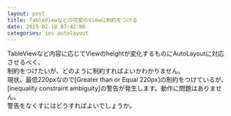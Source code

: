 ```yaml
---
layout: post
title: TableViewなどの可変のViewに制約をつける
date: 2015-02-18 07:42:06
categories: ios autolayout
---
```

<p>TableViewなど内容に応じてViewのheightが変化するものにAutoLayoutに対応させるべく、<br>
制約をつけたいが、どのように制約すればよいかわかりません。<br>
現状、最低220pxなので[Greater than or Equal 220px]の制約をつけているが、<br>
[inequality constraint ambiguity]の警告が発生します。動作に問題はありません。<br>
警告をなくすにはどうすればよいでしょうか。</p>
